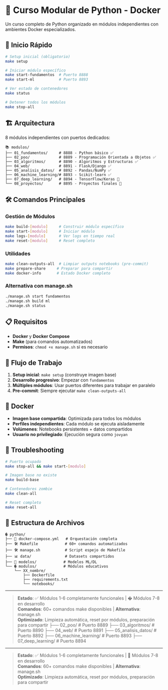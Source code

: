 # 🐍 Curso Modular de Python - Docker

Un curso completo de Python organizado en módulos independientes con ambientes Docker especializados.

## 🚀 Inicio Rápido

```bash
# Setup inicial (obligatorio)
make setup

# Iniciar módulo específico
make start-fundamentos  # Puerto 8888
make start-ml           # Puerto 8893

# Ver estado de contenedores
make status

# Detener todos los módulos
make stop-all
```

## 🏗️ Arquitectura

8 módulos independientes con puertos dedicados:

```
📚 modulos/
├── 01_fundamentos/     # 8888 - Python básico ✅
├── 02_poo/             # 8889 - Programación Orientada a Objetos ✅
├── 03_algoritmos/      # 8890 - Algoritmos y Estructuras ✅
├── 04_web/             # 8891 - Flask/Django ✅
├── 05_analisis_datos/  # 8892 - Pandas/NumPy ✅
├── 06_machine_learning/# 8893 - Scikit-learn ✅
├── 07_deep_learning/   # 8894 - TensorFlow/Keras 🔧
└── 08_proyectos/       # 8895 - Proyectos finales 🔧
```

## 🛠️ Comandos Principales

### Gestión de Módulos
```bash
make build-[modulo]     # Construir módulo específico
make start-[modulo]     # Iniciar módulo
make logs-[modulo]      # Ver logs en tiempo real
make reset-[modulo]     # Reset completo
```

### Utilidades
```bash
make clean-outputs-all  # Limpiar outputs notebooks (pre-commit)
make prepare-share     # Preparar para compartir
make docker-info       # Estado Docker completo
```

### Alternativa con manage.sh
```bash
./manage.sh start fundamentos
./manage.sh build ml
./manage.sh status
```

## 📋 Requisitos

- **Docker** y **Docker Compose**
- **Make** (para comandos automatizados)
- **Permisos**: `chmod +x manage.sh` si es necesario

## 🎯 Flujo de Trabajo

1. **Setup inicial**: `make setup` (construye imagen base)
2. **Desarrollo progresivo**: Empezar con `fundamentos`
3. **Múltiples módulos**: Usar puertos diferentes para trabajar en paralelo
4. **Pre-commit**: Siempre ejecutar `make clean-outputs-all`

## 🐳 Docker

- **Imagen base compartida**: Optimizada para todos los módulos
- **Perfiles independientes**: Cada módulo se ejecuta aisladamente
- **Volúmenes**: Notebooks persistentes + datos compartidos
- **Usuario no privilegiado**: Ejecución segura como `jovyan`

## 🔧 Troubleshooting

```bash
# Puerto ocupado
make stop-all && make start-[modulo]

# Imagen base no existe
make build-base

# Contenedores zombie
make clean-all

# Reset completo
make reset-all
```

## 📁 Estructura de Archivos

```
� python/
├── 🐳 docker-compose.yml   # Orquestación completa
├── 🛠️ Makefile            # 60+ comandos automatizados
├── 🛠️ manage.sh           # Script espejo de Makefile
├── 📊 data/               # Datasets compartidos
├── 🤖 modelos/            # Modelos ML/DL
└── � modulos/            # Módulos educativos
    └── XX_nombre/
        ├── Dockerfile
        ├── requirements.txt
        └── notebooks/
```

---

> **Estado**: ✅ Módulos 1-6 completamente funcionales | � Módulos 7-8 en desarrollo  
> **Comandos**: 60+ comandos make disponibles | **Alternativa**: manage.sh  
> **Optimizado**: Limpieza automática, reset por módulos, preparación para compartir
    ├── 02_poo/                # Puerto 8889
    ├── 03_algoritmos/         # Puerto 8890
    ├── 04_web/                # Puerto 8891
    ├── 05_analisis_datos/     # Puerto 8892
    ├── 06_machine_learning/   # Puerto 8893
    ├── 07_deep_learning/      # Puerto 8894
---

> **Estado**: ✅ Módulos 1-6 completamente funcionales | 🔧 Módulos 7-8 en desarrollo  
> **Comandos**: 60+ comandos make disponibles | **Alternativa**: manage.sh  
> **Optimizado**: Limpieza automática, reset por módulos, preparación para compartir

